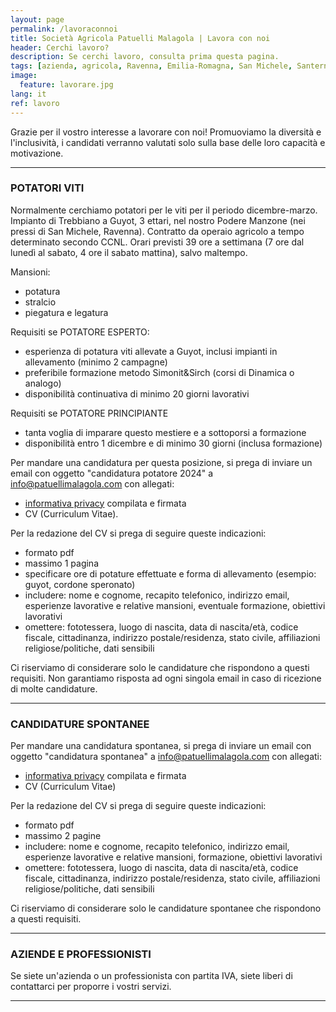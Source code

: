```yaml
---
layout: page
permalink: /lavoraconnoi
title: Società Agricola Patuelli Malagola | Lavora con noi
header: Cerchi lavoro?
description: Se cerchi lavoro, consulta prima questa pagina.
tags: [azienda, agricola, Ravenna, Emilia-Romagna, San Michele, Santerno, operai, impiegati, lavoro, cv, curriculum, privacy, candidatura]
image:
  feature: lavorare.jpg
lang: it
ref: lavoro
---
```


Grazie per il vostro interesse a lavorare con noi! Promuoviamo la diversità e l'inclusività, i candidati verranno valutati solo sulla base delle loro capacità e motivazione.   

---

### POTATORI VITI
Normalmente cerchiamo potatori per le viti per il periodo dicembre-marzo. Impianto di Trebbiano a Guyot, 3 ettari, nel nostro Podere Manzone (nei pressi di San Michele, Ravenna). Contratto da operaio agricolo a tempo determinato secondo CCNL. Orari previsti 39 ore a settimana (7 ore dal lunedì al sabato, 4 ore il sabato mattina), salvo maltempo.      

Mansioni:   
- potatura
- stralcio
- piegatura e legatura

Requisiti se POTATORE ESPERTO:   
- esperienza di potatura viti allevate a Guyot, inclusi impianti in allevamento (minimo 2 campagne)
- preferibile formazione metodo Simonit&Sirch (corsi di Dinamica o analogo)  
- disponibilità continuativa di minimo 20 giorni lavorativi   

Requisiti se POTATORE PRINCIPIANTE
- tanta voglia di imparare questo mestiere e a sottoporsi a formazione   
- disponibilità entro 1 dicembre e di minimo 30 giorni (inclusa formazione)   

Per mandare una candidatura per questa posizione, si prega di inviare un email con oggetto "candidatura potatore 2024" a info@patuellimalagola.com con allegati:
- [informativa privacy](/docs/InformativaPrivacyCandidati.pdf) compilata e firmata
- CV (Curriculum Vitae). 

Per la redazione del CV si prega di seguire queste indicazioni:
- formato pdf
- massimo 1 pagina
- specificare ore di potature effettuate e forma di allevamento (esempio: guyot, cordone speronato)
- includere: nome e cognome, recapito telefonico, indirizzo email, esperienze lavorative e relative mansioni, eventuale formazione, obiettivi lavorativi
- omettere: fototessera, luogo di nascita, data di nascita/età, codice fiscale, cittadinanza, indirizzo postale/residenza, stato civile, affiliazioni religiose/politiche, dati sensibili   

Ci riserviamo di considerare solo le candidature che rispondono a questi requisiti. Non garantiamo risposta ad ogni singola email in caso di ricezione di molte candidature.   

---

### CANDIDATURE SPONTANEE
Per mandare una candidatura spontanea, si prega di inviare un email con oggetto "candidatura spontanea" a info@patuellimalagola.com con allegati:
- [informativa privacy](/docs/InformativaPrivacyCandidati.pdf) compilata e firmata
- CV (Curriculum Vitae)

Per la redazione del CV si prega di seguire queste indicazioni:
- formato pdf
- massimo 2 pagine
- includere: nome e cognome, recapito telefonico, indirizzo email, esperienze lavorative e relative mansioni, formazione, obiettivi lavorativi
- omettere: fototessera, luogo di nascita, data di nascita/età, codice fiscale, cittadinanza, indirizzo postale/residenza, stato civile, affiliazioni religiose/politiche, dati sensibili   

Ci riserviamo di considerare solo le candidature spontanee che rispondono a questi requisiti.   

---

### AZIENDE E PROFESSIONISTI
Se siete un'azienda o un professionista con partita IVA, siete liberi di contattarci per proporre i vostri servizi.   

---

